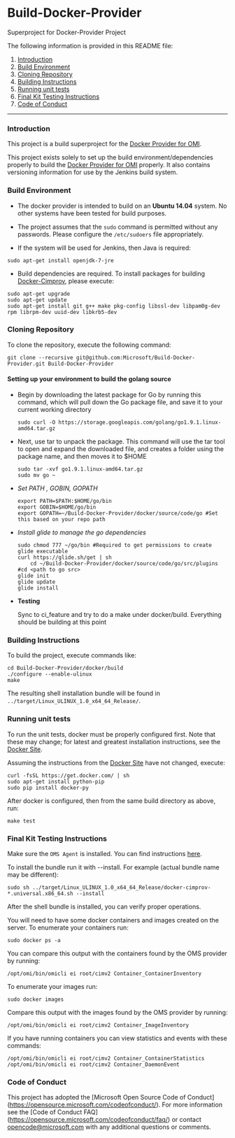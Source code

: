 # Build-Docker-Provider
Superproject for Docker-Provider Project

The following information is provided in this README file:

1. [Introduction](#introduction)
2. [Build Environment](#build-environment)
3. [Cloning Repository](#cloning-repository)
4. [Building Instructions](#building-instructions)
5. [Running unit tests](#running-unit-tests)
6. [Final Kit Testing Instructions](#final-kit-testing-instructions)
7. [Code of Conduct](#code-of-conduct)

-----

### Introduction

This project is a build superproject for the [Docker Provider for OMI][].

This project exists solely to set up the build environment/dependencies
properly to build the [Docker Provider for OMI][] properly. It also contains
versioning information for use by the Jenkins build system.

[Docker Provider for OMI]: https://github.com/Microsoft/Docker-Provider


### Build Environment

- The docker provider is intended to build on an **Ubuntu 14.04**
system. No other systems have been tested for build purposes.

- The project assumes that the `sudo` command is permitted without any
passwords. Please configure the `/etc/sudoers` file appropriately.

- If the system will be used for Jenkins, then Java is required:

```
sudo apt-get install openjdk-7-jre
```

- Build dependencies are required. To install packages for building
[Docker-Cimprov](https://github.com/Microsoft/Docker-Provider),
please execute:

```
sudo apt-get upgrade
sudo apt-get update
sudo apt-get install git g++ make pkg-config libssl-dev libpam0g-dev rpm librpm-dev uuid-dev libkrb5-dev 
```

### Cloning Repository

To clone the repository, execute the following command:

```
git clone --recursive git@github.com:Microsoft/Build-Docker-Provider.git Build-Docker-Provider
```

#### Setting up your environment to build the golang source

- Begin by downloading the latest package for Go by running this command, which will pull down the Go package file, and save it to your current working directory

  `sudo curl -O https://storage.googleapis.com/golang/go1.9.1.linux-amd64.tar.gz`

- Next, use tar to unpack the package. This command will use the tar tool to open and expand the downloaded file, and creates a folder using the package name, and then moves it to $HOME
	```
    sudo tar -xvf go1.9.1.linux-amd64.tar.gz
    sudo mv go ~
    ```
 
- _Set PATH , GOBIN, GOPATH_
    ```
    export PATH=$PATH:$HOME/go/bin
	export GOBIN=$HOME/go/bin
	export GOPATH=~/Build-Docker-Provider/docker/source/code/go #Set this based on your repo path
    ```

- _Install glide to manage the go dependencies_
    ```
    sudo chmod 777 ~/go/bin #Required to get permissions to create glide executable
	curl https://glide.sh/get | sh
        cd ~/Build-Docker-Provider/docker/source/code/go/src/plugins #cd <path to go src> 
	glide init 
	glide update 
	glide install
    ```

- **Testing**

   Sync to ci_feature and try to do a make under docker/build. Everything should be building at this point

### Building Instructions

To build the project, execute commands like:

```
cd Build-Docker-Provider/docker/build
./configure --enable-ulinux
make
```

The resulting shell installation bundle will be found in
`../target/Linux_ULINUX_1.0_x64_64_Release/`.

### Running unit tests

To run the unit tests, docker must be properly configured first. Note
that these may change; for latest and greatest installation
instructions, see the [Docker Site][].

Assuming the instructions from the [Docker Site][] have not changed, execute:

```
curl -fsSL https://get.docker.com/ | sh
sudo apt-get install python-pip
sudo pip install docker-py
```

After docker is configured, then from the same build directory as
above, run:

```
make test
```

[Docker Site]: https://docs.docker.com/engine/installation/linux/docker-ce/ubuntu


### Final Kit Testing Instructions

Make sure the `OMS Agent` is installed. You can find instructions [here](https://github.com/Microsoft/OMS-Agent-for-Linux).

To install the bundle run it with --install. For example (actual bundle name may be different):

```
sudo sh ../target/Linux_ULINUX_1.0_x64_64_Release/docker-cimprov-*.universal.x86_64.sh --install
```

After the shell bundle is installed, you can verify proper operations.

You will need to have some docker containers and images created on the server. To enumerate your containers run:

```
sudo docker ps -a
```

You can compare this output with the containers found by the OMS provider by running:

```
/opt/omi/bin/omicli ei root/cimv2 Container_ContainerInventory
```

To enumerate your images run:

```
sudo docker images
```

Compare this output with the images found by the OMS provider by running:

```
/opt/omi/bin/omicli ei root/cimv2 Container_ImageInventory
```

If you have running containers you can view statistics and events with these commands:

```
/opt/omi/bin/omicli ei root/cimv2 Container_ContainerStatistics
/opt/omi/bin/omicli ei root/cimv2 Container_DaemonEvent
```

[Docker Site]: https://docs.docker.com/linux/

### Code of Conduct

This project has adopted the [Microsoft Open Source Code of Conduct]
(https://opensource.microsoft.com/codeofconduct/).  For more
information see the [Code of Conduct FAQ]
(https://opensource.microsoft.com/codeofconduct/faq/) or contact
[opencode@microsoft.com](mailto:opencode@microsoft.com) with any
additional questions or comments.
